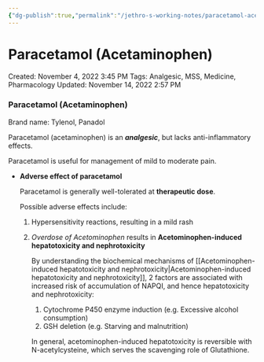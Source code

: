 ```yaml
---
{"dg-publish":true,"permalink":"/jethro-s-working-notes/paracetamol-acetaminophen/","dgPassFrontmatter":true}
---
```



# Paracetamol (Acetaminophen)

Created: November 4, 2022 3:45 PM
Tags: Analgesic, MSS, Medicine, Pharmacology
Updated: November 14, 2022 2:57 PM

### Paracetamol (Acetaminophen)

Brand name: Tylenol, Panadol

Paracetamol (acetaminophen) is an *********analgesic*********, but lacks anti-inflammatory effects.

Paracetamol is useful for management of mild to moderate pain.

- **********************************************************Adverse effect of paracetamol**********************************************************
    
    Paracetamol is generally well-tolerated at ****************therapeutic dose****************.
    
    Possible adverse effects include:
    
    1. Hypersensitivity reactions, resulting in a mild rash
    2. *Overdose of Acetominophen* results in **Acetominophen-induced hepatotoxicity and nephrotoxicity**
        
        By understanding the biochemical mechanisms of [[Acetominophen-induced hepatotoxicity and nephrotoxicity\|Acetominophen-induced hepatotoxicity and nephrotoxicity]], 2 factors are associated with increased risk of accumulation of NAPQI, and hence hepatotoxicity and nephrotoxicity:
        
        1. Cytochrome P450 enzyme induction (e.g. Excessive alcohol consumption)
        2. GSH deletion (e.g. Starving and malnutrition)
        
        In general, acetominophen-induced hepatotoxicity is reversible with N-acetylcysteine, which serves the scavenging role of Glutathione.